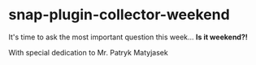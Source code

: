 # snap-plugin-collector-weekend

It's time to ask the most important question this week...
**Is it weekend?!**

With special dedication to Mr. Patryk Matyjasek
